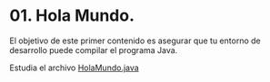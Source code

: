 # 01. Hola Mundo.

El objetivo de este primer contenido es asegurar que tu entorno de desarrollo puede compilar el programa Java.

Estudia el archivo [HolaMundo.java](HolaMundo.java)